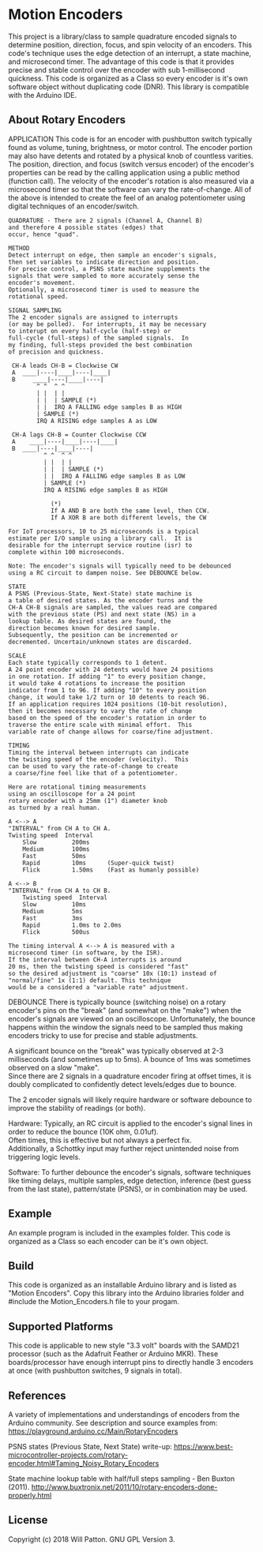 Motion Encoders
===========
This project is a library/class to sample quadrature encoded signals to determine position, direction, focus, and spin velocity of an encoders. This code's technique uses the edge detection of an interrupt, a state machine, and microsecond timer. The advantage of this code is that it provides precise and stable control over the encoder with sub 1-millisecond quickness. This code is organized as a Class so every encoder is it's own software object without duplicating code (DNR). This library is compatible with the Arduino IDE.

## About Rotary Encoders

  APPLICATION 
    This code is for an encoder with pushbutton switch 
    typically found as volume, tuning, brightness, or 
    motor control. The encoder portion may also have 
    detents and rotated by a physical knob of countless varities. 
    The position, direction, and focus (switch 
    versus encoder) of the encoder's properties
    can be read by the calling application using a 
    public method (function call). The velocity of 
    the encoder's rotation is also measured via a
    microsecond timer so that the software can
    vary the rate-of-change.  All of the above is
    intended to create the feel of an analog 
    potentiometer using digital techniques
    of an encoder/switch.

    QUADRATURE - There are 2 signals (Channel A, Channel B)
    and therefore 4 possible states (edges) that 
    occur, hence "quad".

    METHOD 
	Detect interrupt on edge, then sample an encoder's signals, 
	then set variables to indicate direction and position. 
	For precise control, a PSNS state machine supplements the
	signals that were sampled to more accurately sense the 
	encoder's movement.   
	Optionally, a microsecond timer is used to measure the 
	rotational speed.  
	
	SIGNAL SAMPLING 
	The 2 encoder signals are assigned to interrupts 
	(or may be polled).  For interrupts, it may be necessary
	to interupt on every half-cycle (half-step) or 
	full-cycle (full-steps) of the sampled signals.  In
	my finding, full-steps provided the best combination 
	of precision and quickness. 

     CH-A leads CH-B = Clockwise CW
     A  ____|----|____|----|____|
     B     ____|----|____|----|
            ^ ^  ^ ^
            | |  | |
            | |  | SAMPLE (*) 
            | |  IRQ A FALLING edge samples B as HIGH
            | SAMPLE (*)  
            IRQ A RISING edge samples A as LOW
 
     CH-A lags CH-B = Counter Clockwise CCW
     A    ____|----|____|----|____|
     B  ____|----|____|----|
              ^ ^  ^ ^
              | |  | |
              | |  | SAMPLE (*) 
              | |  IRQ A FALLING edge samples B as LOW
              | SAMPLE (*) 
              IRQ A RISING edge samples B as HIGH

                (*) 
                If A AND B are both the same level, then CCW.
                If A XOR B are both different levels, the CW
     
	For IoT processors, 10 to 25 microseconds is a typical 
   	estimate per I/O sample using a library call.  It is
   	desirable for the interrupt service routine (isr) to 
   	complete within 100 microseconds. 
     
    Note: The encoder's signals will typically need to be debounced 
	using a RC circuit to dampen noise. See DEBOUNCE below.
	
	STATE
	A PSNS (Previous-State, Next-State) state machine is
	a table of desired states. As the encoder turns and the 
	CH-A CH-B signals are sampled, the values read are compared
	with the previous state (PS) and next state (NS) in a 
	lookup table. As desired states are found, the 
	direction becomes known for desired sample. 
	Subsequently, the position can be incremented or 
	decremented. Uncertain/unknown states are discarded. 

	SCALE
	Each state typically corresponds to 1 detent. 
	A 24 point encoder with 24 detents would have 24 positions
	in one rotation. If adding "1" to every position change,
	it would take 4 rotations to increase the position
	indicator from 1 to 96. If adding "10" to every position
	change, it would take 1/2 turn or 10 detents to reach 96.
	If an application requires 1024 positions (10-bit resolution),
	then it becomes necessary to vary the rate of change
	based on the speed of the encoder's rotation in order to
	traverse the entire scale with minimal effort.  This 
	variable rate of change allows for coarse/fine adjustment.  

  	TIMING
	Timing the interval between interrupts can indicate
	the twisting speed of the encoder (velocity).  This
	can be used to vary the rate-of-change to create 
	a coarse/fine feel like that of a potentiometer. 

	Here are rotational timing measurements 
	using an oscilloscope for a 24 point 
	rotary encoder with a 25mm (1") diameter knob
	as turned by a real human.

    A <--> A  
    "INTERVAL" from CH A to CH A.
    Twisting speed  Interval
		Slow          200ms
		Medium        100ms
		Fast          50ms
		Rapid         10ms      (Super-quick twist)
		Flick         1.50ms    (Fast as humanly possible)

    A <--> B  
    "INTERVAL" from CH A to CH B.
    	Twisting speed  Interval
      	Slow          10ms
      	Medium        5ms
      	Fast          3ms 
      	Rapid         1.0ms to 2.0ms   
      	Flick         500us      

	The timing interval A <--> A is measured with a 
	microsecond timer (in software, by the ISR).  
	If the interval between CH-A interrupts is around 
	20 ms, then the twisting speed is considered "fast" 
	so the desired adjustment is "coarse" 10x (10:1) instead of 
	"normal/fine" 1x (1:1) default. This technique
	would be a considered a "variable rate" adjustment. 

  DEBOUNCE
   There is typically bounce (switching noise) on a rotary 
   encoder's pins on the "break" (and somewhat on the "make") 
   when the encoder's signals are viewed on an oscilloscope. 
   Unfortunately, the bounce happens within the window the
   signals need to be sampled thus making encoders tricky to 
   use for precise and stable adjustments.  

   A significant bounce on the "break" was typically 
   observed at 2-3 milliseconds (and sometimes up to 5ms). 
   A bounce of 1ms was sometimes observed on a slow "make".  
   Since there are 2 signals in a quadrature encoder 
   firing at offset times, it is doubly complicated to 
   confidently detect levels/edges due to bounce. 
   
   The 2 encoder signals will likely require hardware or software 
   debounce to improve the stability of readings (or both).
   
   Hardware: Typically, an RC circuit is applied to the 
   encoder's signal lines in order to reduce the bounce
   (10K ohm, 0.01uf).  
   Often times, this is effective but not always a perfect fix.  
   Additionally, a Schottky input may further reject 
   unintended noise from triggering logic levels. 
   
   Software: To further debounce the encoder's signals, 
   software techniques like timing delays, multiple samples, 
   edge detection, inference (best guess from the last state), 
   pattern/state (PSNS), or in combination may be used.  

## Example
An example program is included in the examples folder. This code is organized as a Class so each encoder can be it's own object.

## Build
This code is organized as an installable Arduino library and is listed as "Motion Encoders".  Copy this library into the Arduino libraries folder and #include the Motion_Encoders.h file to your progam. 

## Supported Platforms
This code is applicable to new style "3.3 volt" boards with the SAMD21 processor (such as the Adafruit Feather or Arduino MKR). These boards/processor have enough interrupt pins to directly handle 3 encoders at once (with pushbutton switches, 9 signals in total). 

## References
A variety of implementations and understandings of encoders from the Arduino community.
See description and source examples from:
https://playground.arduino.cc/Main/RotaryEncoders

PSNS states (Previous State, Next State) write-up:
https://www.best-microcontroller-projects.com/rotary-encoder.html#Taming_Noisy_Rotary_Encoders

State machine lookup table with half/full steps sampling - Ben Buxton (2011).
http://www.buxtronix.net/2011/10/rotary-encoders-done-properly.html

## License
Copyright (c) 2018 Will Patton. GNU GPL Version 3.
